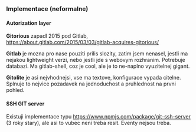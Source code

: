 ### Implementace (neformalne)

#### Autorization layer

**Gitorious** zapadl 2015 pod Gitlab, https://about.gitlab.com/2015/03/03/gitlab-acquires-gitorious/

**Gitlab** je mozna pro nase pouziti prilis slozity, zatim jsem nenasel, jestli ma nejakou lightweight verzi, nebo jestli jde s webovym rozhranim. Potrebuje databazi.
Ma gitlab-shell, coz je cool, ale je to ne-naplno vyuzitelnej gigant.

**Gitolite** je asi nejvhodnejsi, vse ma textove, konfigurace vypada citelne. Splnuje to nejvice pozadavek na jednoduchost a pruhlednost na prvni pohled.

#### SSH GIT server

Existuji implementace typu https://www.npmjs.com/package/git-ssh-server (3 roky stary), ale asi to vubec neni treba resit. Eventy nejsou treba.